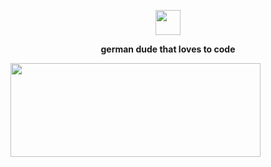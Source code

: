 <p align="center">
	<img width="40" src="https://github.githubassets.com/images/mona-loading-default.gif">
<p align="center"><strong>german dude that loves to code</strong></p>

<img src="https://user-images.githubusercontent.com/107768845/174483031-b342041a-8a95-4fd1-83ba-8c2a7a7f53d9.gif" width="400" height="150"/>

<p></p>
<p></p>
</p>
